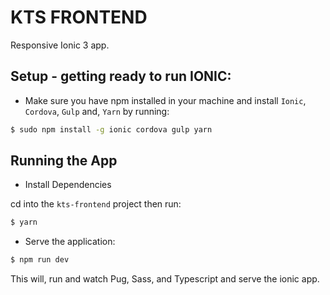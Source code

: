 

# KTS FRONTEND

Responsive Ionic 3 app.

## Setup - getting ready to run IONIC:

- Make sure you have npm installed in your machine and install `Ionic`, `Cordova`, `Gulp` and, `Yarn` by running:

```bash
$ sudo npm install -g ionic cordova gulp yarn
```
## Running the App

- Install Dependencies 

cd into the `kts-frontend` project then run:

```bash
$ yarn
```
- Serve the application:

```bash
$ npm run dev
```

This will, run and watch Pug, Sass, and Typescript and serve the ionic app.



